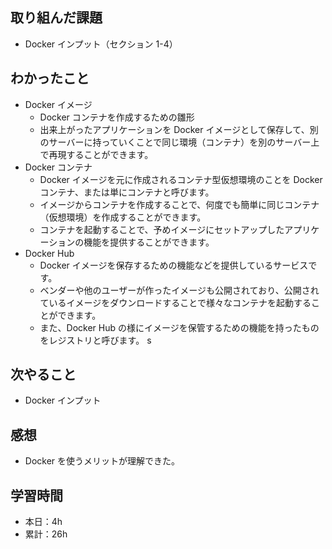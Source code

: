 ## 取り組んだ課題

- Docker インプット（セクション 1-4）

## わかったこと

- Docker イメージ
  - Docker コンテナを作成するための雛形
  - 出来上がったアプリケーションを Docker イメージとして保存して、別のサーバーに持っていくことで同じ環境（コンテナ）を別のサーバー上で再現することができます。
- Docker コンテナ
  - Docker イメージを元に作成されるコンテナ型仮想環境のことを Docker コンテナ、または単にコンテナと呼びます。
  - イメージからコンテナを作成することで、何度でも簡単に同じコンテナ（仮想環境）を作成することができます。
  - コンテナを起動することで、予めイメージにセットアップしたアプリケーションの機能を提供することができます。
- Docker Hub
  - Docker イメージを保存するための機能などを提供しているサービスです。
  - ベンダーや他のユーザーが作ったイメージも公開されており、公開されているイメージをダウンロードすることで様々なコンテナを起動することができます。
  - また、Docker Hub の様にイメージを保管するための機能を持ったものをレジストリと呼びます。
    s

## 次やること

- Docker インプット

## 感想

- Docker を使うメリットが理解できた。

## 学習時間

- 本日：4h
- 累計：26h
